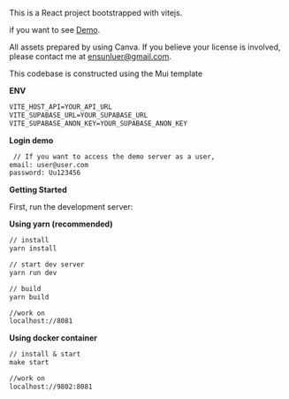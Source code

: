 This is a React project bootstrapped with vitejs.

if you want to see [Demo](https://wardiere.unluer.tech).

All assets prepared by using Canva. If you believe your license is involved, please contact me at [ensunluer@gmail.com](mailto:ensunluer@gmail.com).

This codebase is constructed using the Mui template

**ENV**
```markdown
VITE_HOST_API=YOUR_API_URL
VITE_SUPABASE_URL=YOUR_SUPABASE_URL
VITE_SUPABASE_ANON_KEY=YOUR_SUPABASE_ANON_KEY
```

**Login demo**

```markdown
 // If you want to access the demo server as a user,
email: user@user.com
password: Uu123456
```

**Getting Started**

First, run the development server:

**Using yarn (recommended)**

```markdown
// install
yarn install

// start dev server
yarn run dev

// build
yarn build

//work on
localhost://8081
```

**Using docker container**

```markdown
// install & start
make start

//work on
localhost://9802:8081
```




